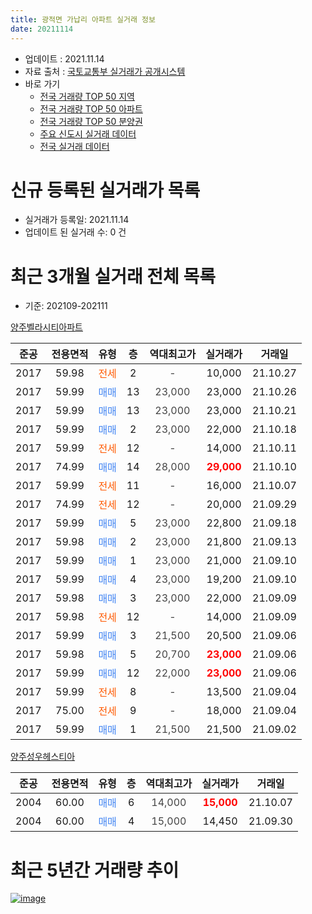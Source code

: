 ```yaml
---
title: 광적면 가납리 아파트 실거래 정보
date: 20211114
---
```


* 업데이트 : 2021.11.14
* 자료 출처 : [국토교통부 실거래가 공개시스템](http://rt.molit.go.kr)
* 바로 가기
    * [전국 거래량 TOP 50 지역](https://apt-info.github.io/apt-trade-info/tr)
    * [전국 거래량 TOP 50 아파트](https://apt-info.github.io/apt-trade-info/ta)
    * [전국 거래량 TOP 50 분양권](https://apt-info.github.io/apt-trade-info/tb)
    * [주요 신도시 실거래 데이터](https://apt-info.github.io/apt-trade-info/newtown)
    * [전국 실거래 데이터](https://apt-info.github.io/apt-trade-info/all)



<script async src="https://pagead2.googlesyndication.com/pagead/js/adsbygoogle.js"></script>
<!-- 기본광고 -->
<ins class="adsbygoogle"
     style="display:block"
     data-ad-client="ca-pub-1142216861245946"
     data-ad-slot="4805727019"
     data-ad-format="auto"
     data-full-width-responsive="true"></ins>
<script>
     (adsbygoogle = window.adsbygoogle || []).push({});
</script>


# 신규 등록된 실거래가 목록

* 실거래가 등록일: 2021.11.14
* 업데이트 된 실거래 수: 0 건




<script async src="https://pagead2.googlesyndication.com/pagead/js/adsbygoogle.js"></script>
<!-- 기본광고 -->
<ins class="adsbygoogle"
     style="display:block"
     data-ad-client="ca-pub-1142216861245946"
     data-ad-slot="4805727019"
     data-ad-format="auto"
     data-full-width-responsive="true"></ins>
<script>
     (adsbygoogle = window.adsbygoogle || []).push({});
</script>


# 최근 3개월 실거래 전체 목록
* 기준: 202109-202111


[양주벨라시티아파트](https://search.naver.com/search.naver?query=%EC%96%91%EC%A3%BC%EB%B2%A8%EB%9D%BC%EC%8B%9C%ED%8B%B0%EC%95%84%ED%8C%8C%ED%8A%B8)

|준공|전용면적|유형|층|역대최고가|실거래가|거래일|
|:---:|:---:|:---:|:---:|:---:|:---:|:---:|
|2017|59.98|<span style="color:#FF5A00">전세</span>|2|<span style="color:#444444">-</span>|10,000|21.10.27|
|2017|59.99|<span style="color:#4285F3">매매</span>|13|<span style="color:#444444">23,000</span>|23,000|21.10.26|
|2017|59.99|<span style="color:#4285F3">매매</span>|13|<span style="color:#444444">23,000</span>|23,000|21.10.21|
|2017|59.99|<span style="color:#4285F3">매매</span>|2|<span style="color:#444444">23,000</span>|22,000|21.10.18|
|2017|59.99|<span style="color:#FF5A00">전세</span>|12|<span style="color:#444444">-</span>|14,000|21.10.11|
|2017|74.99|<span style="color:#4285F3">매매</span>|14|<span style="color:#444444">28,000</span>|<b><span style="color:#FF0000">29,000</span></b>|21.10.10|
|2017|59.99|<span style="color:#FF5A00">전세</span>|11|<span style="color:#444444">-</span>|16,000|21.10.07|
|2017|74.99|<span style="color:#FF5A00">전세</span>|12|<span style="color:#444444">-</span>|20,000|21.09.29|
|2017|59.99|<span style="color:#4285F3">매매</span>|5|<span style="color:#444444">23,000</span>|22,800|21.09.18|
|2017|59.98|<span style="color:#4285F3">매매</span>|2|<span style="color:#444444">23,000</span>|21,800|21.09.13|
|2017|59.99|<span style="color:#4285F3">매매</span>|1|<span style="color:#444444">23,000</span>|21,000|21.09.10|
|2017|59.99|<span style="color:#4285F3">매매</span>|4|<span style="color:#444444">23,000</span>|19,200|21.09.10|
|2017|59.98|<span style="color:#4285F3">매매</span>|3|<span style="color:#444444">23,000</span>|22,000|21.09.09|
|2017|59.98|<span style="color:#FF5A00">전세</span>|12|<span style="color:#444444">-</span>|14,000|21.09.09|
|2017|59.99|<span style="color:#4285F3">매매</span>|3|<span style="color:#444444">21,500</span>|20,500|21.09.06|
|2017|59.98|<span style="color:#4285F3">매매</span>|5|<span style="color:#444444">20,700</span>|<b><span style="color:#FF0000">23,000</span></b>|21.09.06|
|2017|59.99|<span style="color:#4285F3">매매</span>|12|<span style="color:#444444">22,000</span>|<b><span style="color:#FF0000">23,000</span></b>|21.09.06|
|2017|59.99|<span style="color:#FF5A00">전세</span>|8|<span style="color:#444444">-</span>|13,500|21.09.04|
|2017|75.00|<span style="color:#FF5A00">전세</span>|9|<span style="color:#444444">-</span>|18,000|21.09.04|
|2017|59.99|<span style="color:#4285F3">매매</span>|1|<span style="color:#444444">21,500</span>|21,500|21.09.02|

[양주성우헤스티아](https://search.naver.com/search.naver?query=%EC%96%91%EC%A3%BC%EC%84%B1%EC%9A%B0%ED%97%A4%EC%8A%A4%ED%8B%B0%EC%95%84)

|준공|전용면적|유형|층|역대최고가|실거래가|거래일|
|:---:|:---:|:---:|:---:|:---:|:---:|:---:|
|2004|60.00|<span style="color:#4285F3">매매</span>|6|<span style="color:#444444">14,000</span>|<b><span style="color:#FF0000">15,000</span></b>|21.10.07|
|2004|60.00|<span style="color:#4285F3">매매</span>|4|<span style="color:#444444">15,000</span>|14,450|21.09.30|



<script async src="https://pagead2.googlesyndication.com/pagead/js/adsbygoogle.js"></script>
<!-- 기본광고 -->
<ins class="adsbygoogle"
     style="display:block"
     data-ad-client="ca-pub-1142216861245946"
     data-ad-slot="4805727019"
     data-ad-format="auto"
     data-full-width-responsive="true"></ins>
<script>
     (adsbygoogle = window.adsbygoogle || []).push({});
</script>


# 최근 5년간 거래량 추이


<div style="width:100%;">
    <canvas id="deal_progress" height="200"></canvas>
</div>

<script>
new Chart(document.getElementById("deal_progress"), {
    type: 'line',
    data: {
        labels: ['16.01','16.02','16.03','16.04','16.05','16.06','16.07','16.08','16.09','16.10','16.11','16.12','17.01','17.02','17.03','17.04','17.05','17.06','17.07','17.08','17.09','17.10','17.11','17.12','18.01','18.02','18.03','18.04','18.05','18.06','18.07','18.08','18.09','18.10','18.11','18.12','19.01','19.02','19.03','19.04','19.05','19.06','19.07','19.08','19.09','19.10','19.11','19.12','20.01','20.02','20.03','20.04','20.05','20.06','20.07','20.08','20.09','20.10','20.11','20.12','21.01','21.02','21.03','21.04','21.05','21.06','21.07','21.08','21.09','21.10'],
        datasets: [{
            label: '매매/분양권',
            data: [2,2,8,4,3,2,2,7,5,2,4,1,3,4,6,6,2,16,10,10,7,6,6,3,6,7,3,7,35,14,12,10,12,9,3,10,4,4,6,8,19,8,4,3,3,8,10,3,1,2,4,10,4,3,6,6,8,4,7,10,6,12,11,9,8,10,11,8,10,5],
            borderColor: "rgba(66, 133, 243, 1)",
            backgroundColor: "rgba(66, 133, 243, 0.05)",
            borderWidth: 1,
            pointRadius: 0,
            fill: false,
            lineTension: 0
        },{
            label: '전/월세',
            data: [1,3,6,2,3,1,1,1,1,0,1,0,1,1,1,0,6,8,20,22,12,14,8,3,7,4,5,6,4,3,1,4,6,6,5,1,4,2,5,6,8,7,7,9,6,3,5,5,2,1,2,5,3,6,4,4,3,7,1,5,0,4,5,9,3,3,2,6,4,3],
            borderColor: "rgba(255, 90, 0, 1)",
            backgroundColor: "rgba(255, 90, 0, 0.05)",
            borderWidth: 1,
            pointRadius: 0,
            fill: false,
            lineTension: 0
        },{
            label: '합계',
            data: [3,5,14,6,6,3,3,8,6,2,5,1,4,5,7,6,8,24,30,32,19,20,14,6,13,11,8,13,39,17,13,14,18,15,8,11,8,6,11,14,27,15,11,12,9,11,15,8,3,3,6,15,7,9,10,10,11,11,8,15,6,16,16,18,11,13,13,14,14,8],
            borderColor: "rgba(0, 0, 0, 1)",
            backgroundColor: "rgba(0, 0, 0, 0.03)",
            borderWidth: 0.1,
            pointRadius: 0,
            fill: true,
            lineTension: 0
        }
        ]
    },
    options: {
        responsive: true,
        title: {
            display: false
        },
        tooltips: {
            mode: 'index',
            intersect: false
        },
        hover: {
            mode: 'nearest',
            intersect: true
        },
        scales: {
            xAxes: [{
                display: true,
                scaleLabel: {
                    display: true,
                    labelString: '년/월'
                }
            }],
            yAxes: [{
                display: true,
                ticks: {
                    suggestedMin: 0,
                },
                scaleLabel: {
                    display: true,
                    labelString: '실거래 수'
                }
            }]
        }
    }
});

</script>


[![image](https://apt-info.github.io/images/2020-01-03-apt-trade-info/1024x500.png)](https://play.google.com/store/apps/details?id=com.aptinfo.apttradeinfo)

